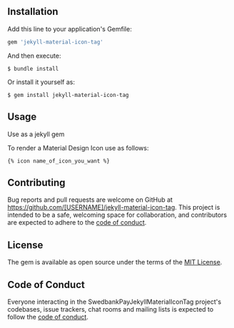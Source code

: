 ## Installation

Add this line to your application's Gemfile:

```ruby
gem 'jekyll-material-icon-tag'
```

And then execute:
```shell
$ bundle install
```
Or install it yourself as:
```shell
$ gem install jekyll-material-icon-tag
```

## Usage

Use as a jekyll gem

To render a Material Design Icon use as follows:

```liquid
{% icon name_of_icon_you_want %}
```

## Contributing

Bug reports and pull requests are welcome on GitHub at https://github.com/[USERNAME]/jekyll-material-icon-tag. This project is intended to be a safe, welcoming space for collaboration, and contributors are expected to adhere to the [code of conduct](https://github.com/[USERNAME]/jekyll-material-icon-tag/blob/master/CODE_OF_CONDUCT.md).

## License

The gem is available as open source under the terms of the [MIT License](https://opensource.org/licenses/MIT).

## Code of Conduct

Everyone interacting in the SwedbankPayJekyllMaterialIconTag project's codebases, issue trackers, chat rooms and mailing lists is expected to follow the [code of conduct](https://github.com/[USERNAME]/jekyll-material-icon-tag/blob/master/CODE_OF_CONDUCT.md).
